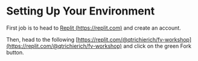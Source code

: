 # Setting Up Your Environment

First job is to head to [Replit (https://replit.com)](https://replit.com) and create an account.

Then, head to the following [https://replit.com/@qtrichierich/fv-workshop](https://replit.com/@qtrichierich/fv-workshop) and click on the green Fork button.
